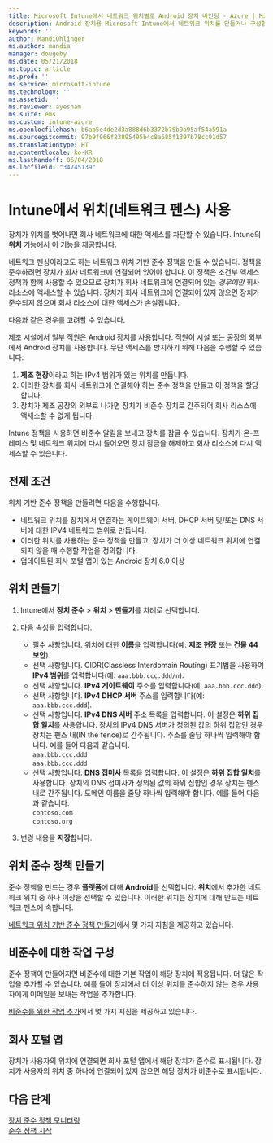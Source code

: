 ```yaml
---
title: Microsoft Intune에서 네트워크 위치별로 Android 장치 바인딩 - Azure | Microsoft Docs
description: Android 장치용 Microsoft Intune에서 네트워크 위치를 만들거나 구성합니다. 장치의 네트워크 위치를 기반으로 하여 장치를 비준수로 표시할 수 있습니다. 장치가 네트워크 위치 외부로 나가면 회사 리소스에 대한 액세스를 차단할 수 있습니다.
keywords: ''
author: MandiOhlinger
ms.author: mandia
manager: dougeby
ms.date: 05/21/2018
ms.topic: article
ms.prod: ''
ms.service: microsoft-intune
ms.technology: ''
ms.assetid: ''
ms.reviewer: ayesham
ms.suite: ems
ms.custom: intune-azure
ms.openlocfilehash: b6ab5e4de2d3a888d6b3372b75b9a95af54a591a
ms.sourcegitcommit: 97b9f966f23895495b4c8a685f1397b78cc01d57
ms.translationtype: HT
ms.contentlocale: ko-KR
ms.lasthandoff: 06/04/2018
ms.locfileid: "34745139"
---
```

# <a name="use-locations-network-fence-in-intune"></a>Intune에서 위치(네트워크 펜스) 사용

장치가 위치를 벗어나면 회사 네트워크에 대한 액세스를 차단할 수 있습니다. Intune의 **위치** 기능에서 이 기능을 제공합니다. 

네트워크 펜싱이라고도 하는 네트워크 위치 기반 준수 정책을 만들 수 있습니다. 정책을 준수하려면 장치가 회사 네트워크에 연결되어 있어야 합니다. 이 정책은 조건부 액세스 정책과 함께 사용할 수 있으므로 장치가 회사 네트워크에 연결되어 있는 *경우에만* 회사 리소스에 액세스할 수 있습니다. 장치가 회사 네트워크에 연결되어 있지 않으면 장치가 준수되지 않으며 회사 리소스에 대한 액세스가 손실됩니다.

다음과 같은 경우를 고려할 수 있습니다.

제조 시설에서 일부 직원은 Android 장치를 사용합니다. 직원이 시설 또는 공장의 외부에서 Android 장치를 사용합니다. 무단 액세스를 방지하기 위해 다음을 수행할 수 있습니다.

1. **제조 현장**이라고 하는 IPv4 범위가 있는 위치를 만듭니다.
2. 이러한 장치를 회사 네트워크에 연결해야 하는 준수 정책을 만들고 이 정책을 할당합니다.
3. 장치가 제조 공장의 외부로 나가면 장치가 비준수 장치로 간주되어 회사 리소스에 액세스할 수 없게 됩니다.

Intune 정책을 사용하면 비준수 알림을 보내고 장치를 잠글 수 있습니다. 장치가 온-프레미스 및 네트워크 위치에 다시 들어오면 장치 잠금을 해제하고 회사 리소스에 다시 액세스할 수 있습니다.

## <a name="prerequisites"></a>전제 조건

위치 기반 준수 정책을 만들려면 다음을 수행합니다.

- 네트워크 위치를 장치에서 연결하는 게이트웨이 서버, DHCP 서버 및/또는 DNS 서버에 대한 IPV4 네트워크 범위로 만듭니다.
- 이러한 위치를 사용하는 준수 정책을 만들고, 장치가 더 이상 네트워크 위치에 연결되지 않을 때 수행할 작업을 정의합니다.
- 업데이트된 회사 포털 앱이 있는 Android 장치 6.0 이상

## <a name="create-a-location"></a>위치 만들기

1. Intune에서 **장치 준수** > **위치** > **만들기**를 차례로 선택합니다.

2. 다음 속성을 입력합니다.  

   - 필수 사항입니다. 위치에 대한 **이름**을 입력합니다(예: **제조 현장** 또는 **건물 44 보안**).
   - 선택 사항입니다. CIDR(Classless Interdomain Routing) 표기법을 사용하여 **IPv4 범위**를 입력합니다(예: `aaa.bbb.ccc.ddd/n`).
   - 선택 사항입니다. **IPv4 게이트웨이** 주소를 입력합니다(예: `aaa.bbb.ccc.ddd`).
   - 선택 사항입니다. **IPv4 DHCP 서버** 주소를 입력합니다(예: `aaa.bbb.ccc.ddd`).
   - 선택 사항입니다. **IPv4 DNS 서버** 주소 목록을 입력합니다. 이 설정은 **하위 집합 일치**를 사용합니다. 장치의 IPv4 DNS 서버가 정의된 값의 하위 집합인 경우 장치는 펜스 내(IN the fence)로 간주됩니다. 주소를 줄당 하나씩 입력해야 합니다. 예를 들어 다음과 같습니다.  
     `aaa.bbb.ccc.ddd`  
     `aaa.bbb.ccc.ddd`
   - 선택 사항입니다. **DNS 접미사** 목록을 입력합니다. 이 설정은 **하위 집합 일치**를 사용합니다. 장치의 DNS 접미사가 정의된 값의 하위 집합인 경우 장치는 펜스 내로 간주됩니다. 도메인 이름을 줄당 하나씩 입력해야 합니다. 예를 들어 다음과 같습니다.  
     `contoso.com`  
     `contoso.org`

3. 변경 내용을 **저장**합니다.

## <a name="create-the-location-compliance-policy"></a>위치 준수 정책 만들기

준수 정책을 만드는 경우 **플랫폼**에 대해 **Android**를 선택합니다. **위치**에서 추가한 네트워크 위치 중 하나 이상을 선택할 수 있습니다. 이러한 위치는 장치에 대해 만드는 네트워크 펜스에 속합니다.

[네트워크 위치 기반 준수 정책 만들기](compliance-policy-create-android.md#locations)에서 몇 가지 지침을 제공하고 있습니다.

## <a name="configure-the-actions-for-noncompliance"></a>비준수에 대한 작업 구성

준수 정책이 만들어지면 비준수에 대한 기본 작업이 해당 장치에 적용됩니다. 더 많은 작업을 추가할 수 있습니다. 예를 들어 장치에서 더 이상 위치를 준수하지 않는 경우 사용자에게 이메일을 보내는 작업을 추가합니다.

[비준수를 위한 작업 추가](actions-for-noncompliance.md)에서 몇 가지 지침을 제공하고 있습니다.

## <a name="company-portal-app"></a>회사 포털 앱

장치가 사용자의 위치에 연결되면 회사 포털 앱에서 해당 장치가 준수로 표시됩니다. 장치가 사용자의 위치 중 하나에 연결되어 있지 않으면 해당 장치가 비준수로 표시됩니다.

## <a name="next-steps"></a>다음 단계
[장치 준수 정책 모니터링](compliance-policy-monitor.md)  
[준수 정책 시작](device-compliance-get-started.md)
